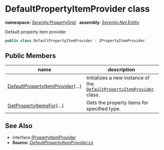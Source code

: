 # DefaultPropertyItemProvider class
**namespace:** *[Serenity.PropertyGrid](../README.md#serenity.propertygrid-namespace)*   **assembly**: *[Serenity.Net.Entity](../README.md)*

Default property item provider

```csharp
public class DefaultPropertyItemProvider : IPropertyItemProvider
```

## Public Members

| name | description |
| --- | --- |
| [DefaultPropertyItemProvider](DefaultPropertyItemProvider/DefaultPropertyItemProvider.md)(…) | Initializes a new instance of the [`DefaultPropertyItemProvider`](DefaultPropertyItemProvider.md) class. |
| [GetPropertyItemsFor](DefaultPropertyItemProvider/GetPropertyItemsFor.md)(…) | Gets the property items for specified type. |

## See Also

* interface [IPropertyItemProvider](IPropertyItemProvider.md)
* **Source:** *[DefaultPropertyItemProvider.cs](https://github.com/serenity-is/Serenity/blob/master/src/Serenity.Net.Entity/PropertyGrid/DefaultPropertyItemProvider.cs)*